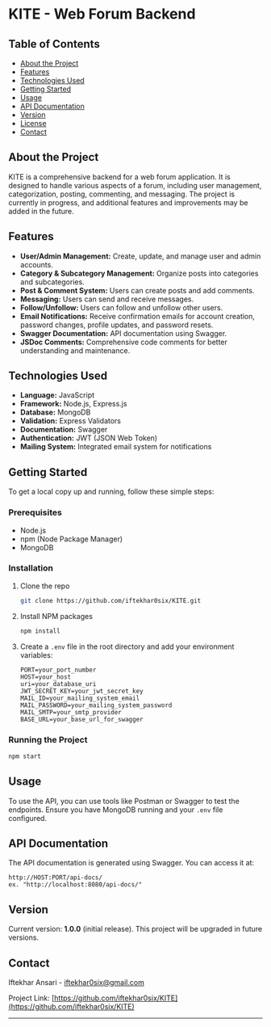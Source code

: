 # KITE - Web Forum Backend

## Table of Contents

- [About the Project](#about-the-project)
- [Features](#features)
- [Technologies Used](#technologies-used)
- [Getting Started](#getting-started)
- [Usage](#usage)
- [API Documentation](#api-documentation)
- [Version](#version)
- [License](#license)
- [Contact](#contact)

## About the Project

KITE is a comprehensive backend for a web forum application. It is designed to handle various aspects of a forum, including user management, categorization, posting, commenting, and messaging. The project is currently in progress, and additional features and improvements may be added in the future.

## Features

- **User/Admin Management:** Create, update, and manage user and admin accounts.
- **Category & Subcategory Management:** Organize posts into categories and subcategories.
- **Post & Comment System:** Users can create posts and add comments.
- **Messaging:** Users can send and receive messages.
- **Follow/Unfollow:** Users can follow and unfollow other users.
- **Email Notifications:** Receive confirmation emails for account creation, password changes, profile updates, and password resets.
- **Swagger Documentation:** API documentation using Swagger.
- **JSDoc Comments:** Comprehensive code comments for better understanding and maintenance.

## Technologies Used

- **Language:** JavaScript
- **Framework:** Node.js, Express.js
- **Database:** MongoDB
- **Validation:** Express Validators
- **Documentation:** Swagger
- **Authentication:** JWT (JSON Web Token)
- **Mailing System:** Integrated email system for notifications

## Getting Started

To get a local copy up and running, follow these simple steps:

### Prerequisites

- Node.js
- npm (Node Package Manager)
- MongoDB

### Installation

1. Clone the repo
   ```sh
   git clone https://github.com/iftekhar0six/KITE.git
   ```
2. Install NPM packages
   ```sh
   npm install
   ```
3. Create a `.env` file in the root directory and add your environment variables:
   ```env
   PORT=your_port_number
   HOST=your_host
   uri=your_database_uri
   JWT_SECRET_KEY=your_jwt_secret_key
   MAIL_ID=your_mailing_system_email
   MAIL_PASSWORD=your_mailing_system_password
   MAIL_SMTP=your_smtp_provider
   BASE_URL=your_base_url_for_swagger
   ```

### Running the Project

```sh
npm start
```

## Usage

To use the API, you can use tools like Postman or Swagger to test the endpoints. Ensure you have MongoDB running and your `.env` file configured.

## API Documentation

The API documentation is generated using Swagger. You can access it at:

```url
http://HOST:PORT/api-docs/
ex. "http://localhost:8080/api-docs/"
```

## Version

Current version: **1.0.0** (initial release). This project will be upgraded in future versions.

## Contact

Iftekhar Ansari - [iftekhar0six@gmail.com](mailto:iftekhar0six@gmail.com)

Project Link: [https://github.com/iftekhar0six/KITE](https://github.com/iftekhar0six/KITE)

---
